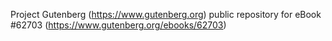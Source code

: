 Project Gutenberg (https://www.gutenberg.org) public repository for eBook #62703 (https://www.gutenberg.org/ebooks/62703)
